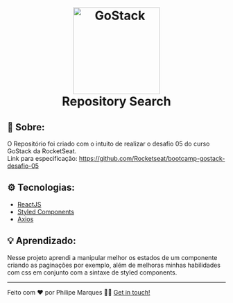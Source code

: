 <h1 align="center">
    <img alt="GoStack" src="https://rocketseat-cdn.s3-sa-east-1.amazonaws.com/bootcamp-header.png" width="200px" />  <br>
    Repository Search
</h1>


## :book: Sobre:
O Repositório foi criado com o intuito de realizar o desafio 05 do curso GoStack da RocketSeat.<br>
Link para especificação: https://github.com/Rocketseat/bootcamp-gostack-desafio-05

## :gear: Tecnologias:
- [ReactJS](https://pt-br.reactjs.org/docs/getting-started.html)
- [Styled Components](https://styled-components.com/docs/basics)
- [Axios](https://github.com/axios/axios)


## :bulb: Aprendizado:
Nesse projeto aprendi a manipular melhor os estados de um componente criando as paginações por exemplo, além de melhoras minhas habilidades com css em conjunto com a sintaxe de styled components.

---

Feito com ❤️ por Philipe Marques 👋🏻 [Get in touch!](https://github.com/xRiku)
